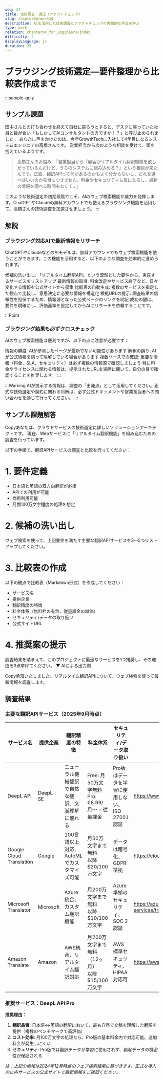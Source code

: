 ```yaml
---
seq: 37
title: 技術調査・選定（ファクトチェック）
slug: chapter04/work24
description: AIを活用した技術調査とファクトチェックの実践的な手法を学ぶ
type: work
relation: chapter04_for_Engineers/index
difficulty: 2
displayLanguage: ja
duration: 25
---
```


# ブラウジング技術選定—要件整理から比較表作成まで
:::sample-quiz

## サンプル課題
田中さんとの打ち合わせを終えて自社に戻ろうとすると、デスクに座っていた社員と目が合い「もしかしてAIコンサルタントの方ですか！？」と呼び止められました。 あなたに声をかけたのは、今年GrowthTechに入社して4年目になるシステムエンジニアの高橋さんです。 営業担当から次のような相談を受けて、頭を抱えているようです。

>高橋さんのお悩み: 
>「営業担当から『顧客がリアルタイム翻訳機能を欲しがっているんだけど、うちのシステムに組み込める？』という相談が来たんです。正直、翻訳APIって何があるのかもよく分からないし、どれを選べばいいのか見当もつきません。料金やセキュリティも気になるし、最新の情報を調べる時間もなくて…」

このような技術選定の初期段階でこそ、AIのウェブ検索機能が威力を発揮します。ChatGPTやClaudeの無料アカウントでも使えるブラウジング機能を活用して、高橋さんの技術調査を加速させましょう。 
:::

## 解説
### ブラウジング対応AIで最新情報をリサーチ
ChatGPTやClaudeなどのAIモデルは、無料アカウントでもウェブ検索機能を使うことができます。この機能を活用すると、以下のような調査を効率的に進められます。

候補の洗い出し: 「リアルタイム翻訳API」という漠然とした要件から、実在するサービスをリストアップ
最新情報の取得: 料金改定やサービス終了など、日々変化する情報を公式サイトから収集
比較表の自動生成: 複数のサービスを指定した観点で比較し、意思決定に必要な情報を構造化
根拠URLの提示: 調査結果の信頼性を担保するため、情報源となった公式ページのリンクを明記
成功の鍵は、要件を明確にし、評価基準を設定してからAIにリサーチを依頼することです。

:::Point

### ブラウジング結果も必ずクロスチェック
AIのウェブ検索機能は便利ですが、以下の点に注意が必要です：

情報の鮮度: AIが参照したページが最新でない可能性があります
解釈の誤り: AIが公式情報を誤って理解している場合があります
複数ソースでの確認: 重要な情報（料金、SLA、セキュリティ）は必ず複数の情報源で確認しましょう
特に料金やライセンスに関わる情報は、提示されたURLを実際に開いて、自分の目で確認することを推奨します。 :::

:::Warning AIが提示する情報は、調査の「出発点」として活用してください。正式な技術選定や契約に関わる判断は、必ず公式ドキュメントや営業担当者への問い合わせを通じて行ってください。 :::

## サンプル課題解答
Copyあなたは、クラウドサービスの技術選定に詳しいソリューションアーキテクトです。
現在、Webサービスに「リアルタイム翻訳機能」を組み込むための調査を行っています。

以下の手順で、翻訳APIサービスの調査と比較を行ってください：

# 1. 要件定義
- 日本語と英語の双方向翻訳が必須
- APIでの利用が可能
- 商用利用可能
- 月間100万文字程度の処理を想定

# 2. 候補の洗い出し
ウェブ検索を使って、上記要件を満たす主要な翻訳APIサービスを3〜5つリストアップしてください。

# 3. 比較表の作成
以下の観点で比較表（Markdown形式）を作成してください：
- サービス名
- 提供企業
- 翻訳精度の特徴
- 料金体系（無料枠の有無、従量課金の単価）
- セキュリティ/データの取り扱い
- 公式サイトURL

# 4. 推奨案の提示
調査結果を踏まえて、このプロジェクトに最適なサービスを1つ推奨し、その理由を3点挙げてください。
▼ AIによる出力例

Copy承知いたしました。リアルタイム翻訳APIについて、ウェブ検索を使って最新情報を調査します。

## 調査結果

### 主要な翻訳APIサービス（2025年9月時点）

| サービス名 | 提供企業 | 翻訳精度の特徴 | 料金体系 | セキュリティ/データ取り扱い | 公式サイトURL |
|-----------|---------|---------------|---------|---------------------------|--------------|
| DeepL API | DeepL SE | ニューラル機械翻訳で自然な翻訳、文脈理解に優れる | Free: 月50万文字無料<br>Pro: €8.99/月〜 + 従量課金 | Pro版はデータを学習に使用しない、ISO 27001認証 | https://www.deepl.com/pro-api |
| Google Cloud Translation | Google | 100言語以上対応、AutoMLでカスタマイズ可能 | 月50万文字まで無料<br>以降$20/100万文字 | データは暗号化、GDPR準拠 | https://cloud.google.com/translate |
| Microsoft Translator | Microsoft | Azure統合、カスタム翻訳機能 | 月200万文字まで無料<br>以降$10/100万文字 | Azure準拠のセキュリティ、SOC 2認証 | https://azure.microsoft.com/services/cognitive-services/translator |
| Amazon Translate | Amazon | AWS統合、リアルタイム翻訳対応 | 月200万文字まで無料（12ヶ月）<br>以降$15/100万文字 | AWS標準セキュリティ、HIPAA対応可 | https://aws.amazon.com/translate |

### 推奨サービス：DeepL API Pro

**推奨理由：**
1. **翻訳品質**: 日本語⇔英語の翻訳において、最も自然で文脈を理解した翻訳を提供（複数のベンチマークで高評価）
2. **コスト効率**: 月100万文字の処理なら、Pro版の基本料金内で対応可能。追加料金が発生しにくい
3. **セキュリティ**: Pro版では翻訳データが学習に使用されず、顧客データの機密性が保証される

*注：上記の情報は2024年12月時点のウェブ検索結果に基づきます。正式な導入前に各サービスの公式サイトで最新情報をご確認ください。*